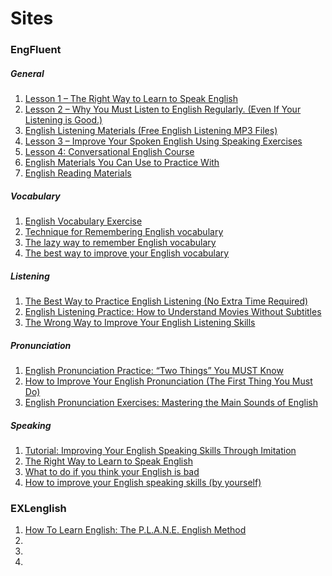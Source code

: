 # Sites

### EngFluent

##### General

1. [Lesson 1 – The Right Way to Learn to Speak English](http://engfluent.com/lesson-1-the-right-way/)
1. [Lesson 2 – Why You Must Listen to English Regularly. (Even If Your Listening is Good.)](http://engfluent.com/lesson-2-why-listen-regularly/)
1. [English Listening Materials (Free English Listening MP3 Files)](http://engfluent.com/english-listening-mp3/)
1. [Lesson 3 – Improve Your Spoken English Using Speaking Exercises](http://engfluent.com/lesson-3-speaking-exercises/)
1. [Lesson 4: Conversational English Course](http://engfluent.com/lesson-4-english-course/)
1. [English Materials You Can Use to Practice With](http://engfluent.com/english-speaking-practice/)
1. [English Reading Materials](http://engfluent.com/english-reading-material/)

##### Vocabulary
1. [English Vocabulary Exercise](http://engfluent.com/english-vocabulary-exercise/)
1. [Technique for Remembering English vocabulary](http://engfluent.com/how-to-remember-english-vocabulary/)
1. [The lazy way to remember English vocabulary](http://engfluent.com/how-to-remember-english-vocabulary-easily/)
1. [The best way to improve your English vocabulary](http://engfluent.com/how-to-improve-english-vocabulary/)

##### Listening
1. [The Best Way to Practice English Listening (No Extra Time Required)](http://engfluent.com/english-listening-practice/)
1. [English Listening Practice: How to Understand Movies Without Subtitles](http://engfluent.com/english-listening-practice-understand-movies-without-subtitles/)
1. [The Wrong Way to Improve Your English Listening Skills](http://engfluent.com/english-listening-skills-wrong/)

##### Pronunciation
1. [English Pronunciation Practice: “Two Things” You MUST Know ](http://engfluent.com/english-pronunciation-practice/)
1. [How to Improve Your English Pronunciation (The First Thing You Must Do) ](http://engfluent.com/how-to-improve-english-pronunciation/)
1. [English Pronunciation Exercises: Mastering the Main Sounds of English ](http://engfluent.com/english-pronunciation-exercises-main-sounds/)

##### Speaking
1. [Tutorial: Improving Your English Speaking Skills Through Imitation ](http://engfluent.com/improve-english-speaking-exercises/)
1. [The Right Way to Learn to Speak English ](http://engfluent.com/learn-to-speak-english/)
1. [What to do if you think your English is bad ](http://engfluent.com/sorry-for-my-bad-english/)
1. [How to improve your English speaking skills (by yourself) ](http://engfluent.com/how-to-improve-english-speaking/)

### EXLenglish
1. [How To Learn English: The P.L.A.N.E. English Method](http://exlenglish.com/how-to-learn-english-plane-english-method/)
1. []()
1. []()
1. []()
